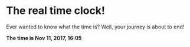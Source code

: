 # The real time clock!

Ever wanted to know what the time is? Well, your journey is about to end!

**The time is Nov 11, 2017, 16:05**